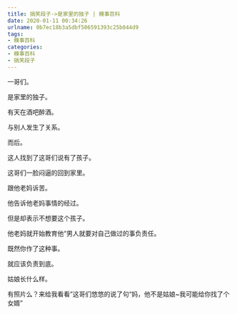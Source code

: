 ```yaml
---
title: 搞笑段子->是家里的独子 | 糗事百科
date: 2020-01-11 00:34:26
urlname: 0b7ec18b3a5dbf506591393c25b044d9
tags: 
- 糗事百科
categories:
- 糗事百科
- 搞笑段子
---
```

一哥们。

是家里的独子。

有天在酒吧醉酒。

与别人发生了关系。

而后。

这人找到了这哥们说有了孩子。

这哥们一脸闷逼的回到家里。

跟他老妈诉苦。

他告诉他老妈事情的经过。

但是却表示不想要这个孩子。

他老妈就开始教育他“男人就要对自己做过的事负责任。

既然你作了这种事。

就应该负责到底。

姑娘长什么样。

有照片么？来给我看看”这哥们悠悠的说了句“妈，他不是姑娘~我可能给你找了个女婿”


